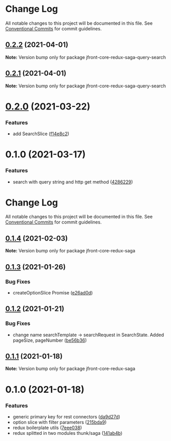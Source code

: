 # Change Log

All notable changes to this project will be documented in this file.
See [Conventional Commits](https://conventionalcommits.org) for commit guidelines.

## [0.2.2](https://github.com/Jepria/jfront-core/compare/jfront-core-redux-saga-query-search@0.2.1...jfront-core-redux-saga-query-search@0.2.2) (2021-04-01)

**Note:** Version bump only for package jfront-core-redux-saga-query-search





## [0.2.1](https://github.com/Jepria/jfront-core/compare/jfront-core-redux-saga-query-search@0.2.0...jfront-core-redux-saga-query-search@0.2.1) (2021-04-01)

**Note:** Version bump only for package jfront-core-redux-saga-query-search





# [0.2.0](https://github.com/Jepria/jfront-core/compare/jfront-core-redux-saga-query-search@0.1.0...jfront-core-redux-saga-query-search@0.2.0) (2021-03-22)


### Features

* add SearchSlice ([f14e8c2](https://github.com/Jepria/jfront-core/commit/f14e8c2134ace07c02b33d6a96d1d936b65f3b36))





# 0.1.0 (2021-03-17)


### Features

* search with query string and http get method ([4286229](https://github.com/Jepria/jfront-core/commit/4286229a56a4313fbe9ed55f886f03f09924a0d2))





# Change Log

All notable changes to this project will be documented in this file. See
[Conventional Commits](https://conventionalcommits.org) for commit guidelines.

## [0.1.4](https://github.com/Jepria/jfront-core/compare/jfront-core-redux-saga@0.1.3...jfront-core-redux-saga@0.1.4) (2021-02-03)

**Note:** Version bump only for package jfront-core-redux-saga

## [0.1.3](https://github.com/Jepria/jfront-core/compare/jfront-core-redux-saga@0.1.2...jfront-core-redux-saga@0.1.3) (2021-01-26)

### Bug Fixes

- createOptionSlice Promise
  ([e26ad0d](https://github.com/Jepria/jfront-core/commit/e26ad0d83b8dd79641d580922bbac93bc5521c9a))

## [0.1.2](https://github.com/Jepria/jfront-core/compare/jfront-core-redux-saga@0.1.1...jfront-core-redux-saga@0.1.2) (2021-01-21)

### Bug Fixes

- change name searchTemplate -> searchRequest in SearchState. Added pageSize, pageNumber
  ([be56b36](https://github.com/Jepria/jfront-core/commit/be56b36a33847dd947fc6e954b38bf72567a0753))

## [0.1.1](https://github.com/Jepria/jfront-core/compare/jfront-core-redux-saga@0.1.0...jfront-core-redux-saga@0.1.1) (2021-01-18)

**Note:** Version bump only for package jfront-core-redux-saga

# 0.1.0 (2021-01-18)

### Features

- generic primary key for rest connectors
  ([da9d27d](https://github.com/Jepria/jfront-core/commit/da9d27daa4be402a1cda9c58b4ec27b1ffe656a0))
- option slice with filter parameters
  ([215bda9](https://github.com/Jepria/jfront-core/commit/215bda920f29760f5a5b6d29d189b50a6922a307))
- redux boilerplate utils
  ([7eee038](https://github.com/Jepria/jfront-core/commit/7eee038869990efe2a6560d2fb13fd80d382842a))
- redux splitted in two modules thunk/saga
  ([141ab4b](https://github.com/Jepria/jfront-core/commit/141ab4b870b019fff734dc3e1a341a3ec0abf965))
